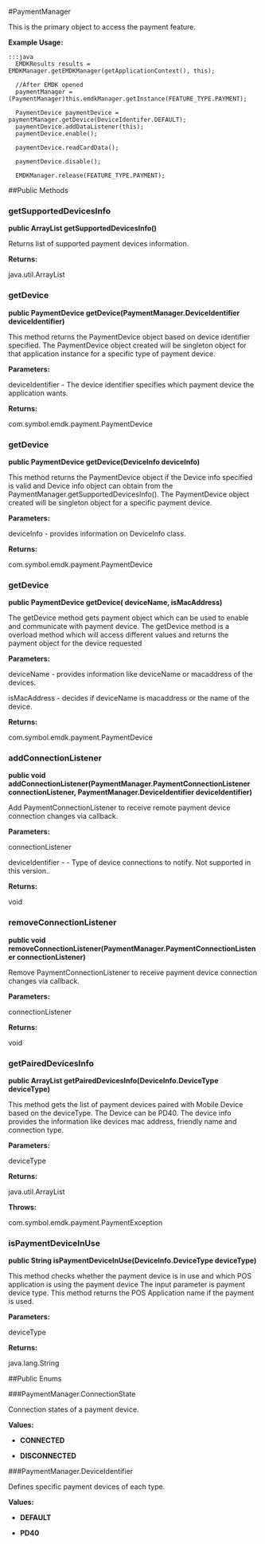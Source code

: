 #PaymentManager

This is the primary object to access the payment feature.



**Example Usage:**
	
	:::java	
	  EMDKResults results = EMDKManager.getEMDKManager(getApplicationContext(), this);
	
	  //After EMDK opened
	  paymentManager = (PaymentManager)this.emdkManager.getInstance(FEATURE_TYPE.PAYMENT);
	
	  PaymentDevice paymentDevice = paymentManager.getDevice(DeviceIdentifer.DEFAULT);
	  paymentDevice.addDataListener(this);
	  paymentDevice.enable();
	
	  paymentDevice.readCardData();
	
	  paymentDevice.disable();
	
	  EMDKManager.release(FEATURE_TYPE.PAYMENT);


##Public Methods

### getSupportedDevicesInfo

**public ArrayList getSupportedDevicesInfo()**

Returns list of supported payment devices information.

**Returns:**

java.util.ArrayList

### getDevice

**public PaymentDevice getDevice(PaymentManager.DeviceIdentifier deviceIdentifier)**

This method returns the PaymentDevice object based on device identifier specified.
 The PaymentDevice object created will be singleton object for that application instance for a specific type of payment device.

**Parameters:**

deviceIdentifier - The device identifier specifies which payment device the application wants.

**Returns:**

com.symbol.emdk.payment.PaymentDevice

### getDevice

**public PaymentDevice getDevice(DeviceInfo deviceInfo)**

This method returns the PaymentDevice object if the Device info specified is valid
 and Device info object can obtain from the PaymentManager.getSupportedDevicesInfo().
 The PaymentDevice object created will be singleton object for a specific payment device.

**Parameters:**

deviceInfo - provides information on DeviceInfo class.

**Returns:**

com.symbol.emdk.payment.PaymentDevice

### getDevice

**public PaymentDevice getDevice( deviceName,  isMacAddress)**

The getDevice method gets payment object which can be used to enable and communicate with payment device.
 The getDevice method is a overload method which will access different values and returns the payment object
 for the device requested

**Parameters:**

deviceName - provides information like deviceName or macaddress of the devices.

isMacAddress - decides if deviceName is macaddress or the name of the device.

**Returns:**

com.symbol.emdk.payment.PaymentDevice

### addConnectionListener

**public void addConnectionListener(PaymentManager.PaymentConnectionListener connectionListener, PaymentManager.DeviceIdentifier deviceIdentifier)**

Add PaymentConnectionListener to receive remote payment device connection changes via
 callback.

**Parameters:**

connectionListener

deviceIdentifier - - Type of device connections to notify. Not supported in this version..

**Returns:**

void

### removeConnectionListener

**public void removeConnectionListener(PaymentManager.PaymentConnectionListener connectionListener)**

Remove PaymentConnectionListener to receive payment device connection changes
 via callback.

**Parameters:**

connectionListener

**Returns:**

void

### getPairedDevicesInfo

**public ArrayList getPairedDevicesInfo(DeviceInfo.DeviceType deviceType)**

This method gets the list of payment devices paired with Mobile Device based on the deviceType.
 The Device can be PD40. The device info provides the information like devices mac address,
 friendly name and connection type.

**Parameters:**

deviceType

**Returns:**

java.util.ArrayList

**Throws:**

com.symbol.emdk.payment.PaymentException



### isPaymentDeviceInUse

**public String isPaymentDeviceInUse(DeviceInfo.DeviceType deviceType)**

This method checks  whether the payment device is in use and which POS application is using the payment device
 The input parameter is payment device type. This method returns the POS Application name if the payment is used.

**Parameters:**

deviceType

**Returns:**

java.lang.String

##Public Enums

###PaymentManager.ConnectionState

Connection states of a payment device.

**Values:**

* **CONNECTED**

* **DISCONNECTED**

###PaymentManager.DeviceIdentifier

Defines specific payment devices of each type.

**Values:**

* **DEFAULT**

* **PD40**

